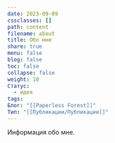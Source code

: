 ```yaml
---
date: 2023-09-09
cssclasses: []
path: content
filename: about
title: Обо мне
share: true
menu: false
blog: false
toc: false
collapse: false
weight: 10
Статус:
  - идея
tags: 
Блог: "[[Paperless Forest]]"
Тип: "[[Публикации/Публикации]]"
---
```



Информация обо мне. 